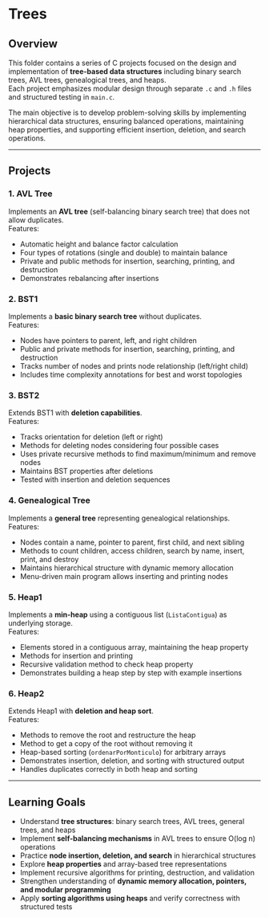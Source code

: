 # Trees

## Overview  
This folder contains a series of C projects focused on the design and implementation of **tree-based data structures** including binary search trees, AVL trees, genealogical trees, and heaps.  
Each project emphasizes modular design through separate `.c` and `.h` files and structured testing in `main.c`.  

The main objective is to develop problem-solving skills by implementing hierarchical data structures, ensuring balanced operations, maintaining heap properties, and supporting efficient insertion, deletion, and search operations.

---

## Projects  

### 1. AVL Tree  
Implements an **AVL tree** (self-balancing binary search tree) that does not allow duplicates.  
Features:  
- Automatic height and balance factor calculation  
- Four types of rotations (single and double) to maintain balance  
- Private and public methods for insertion, searching, printing, and destruction  
- Demonstrates rebalancing after insertions  

### 2. BST1  
Implements a **basic binary search tree** without duplicates.  
Features:  
- Nodes have pointers to parent, left, and right children  
- Public and private methods for insertion, searching, printing, and destruction  
- Tracks number of nodes and prints node relationship (left/right child)  
- Includes time complexity annotations for best and worst topologies  

### 3. BST2  
Extends BST1 with **deletion capabilities**.  
Features:  
- Tracks orientation for deletion (left or right)  
- Methods for deleting nodes considering four possible cases  
- Uses private recursive methods to find maximum/minimum and remove nodes  
- Maintains BST properties after deletions  
- Tested with insertion and deletion sequences  

### 4. Genealogical Tree  
Implements a **general tree** representing genealogical relationships.  
Features:  
- Nodes contain a name, pointer to parent, first child, and next sibling  
- Methods to count children, access children, search by name, insert, print, and destroy  
- Maintains hierarchical structure with dynamic memory allocation  
- Menu-driven main program allows inserting and printing nodes  

### 5. Heap1  
Implements a **min-heap** using a contiguous list (`ListaContigua`) as underlying storage.  
Features:  
- Elements stored in a contiguous array, maintaining the heap property  
- Methods for insertion and printing  
- Recursive validation method to check heap property  
- Demonstrates building a heap step by step with example insertions  

### 6. Heap2  
Extends Heap1 with **deletion and heap sort**.  
Features:  
- Methods to remove the root and restructure the heap  
- Method to get a copy of the root without removing it  
- Heap-based sorting (`ordenarPorMonticulo`) for arbitrary arrays  
- Demonstrates insertion, deletion, and sorting with structured output  
- Handles duplicates correctly in both heap and sorting  

---

## Learning Goals  
- Understand **tree structures**: binary search trees, AVL trees, general trees, and heaps  
- Implement **self-balancing mechanisms** in AVL trees to ensure O(log n) operations  
- Practice **node insertion, deletion, and search** in hierarchical structures  
- Explore **heap properties** and array-based tree representations  
- Implement recursive algorithms for printing, destruction, and validation  
- Strengthen understanding of **dynamic memory allocation, pointers, and modular programming**  
- Apply **sorting algorithms using heaps** and verify correctness with structured tests
